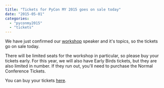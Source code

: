 ```yaml
---
title: "Tickets for PyCon MY 2015 goes on sale today"
date: "2015-05-01"
categories: 
  - "pyconmy2015"
  - "tickets"
---
```


We have just confirmed our [workshop](http://www.pycon.my/pycon-my-2015-1/program/workshops) speaker and it's topics, so the tickets go on sale today.  
  
There will be limited seats for the workshop in particular, so please buy your tickets early. For this year, we will also have Early Birds tickets, but they are also limited in number. If they run out, you'll need to purchase the Normal Conference Tickets.  
  
You can buy your tickets [here](http://pyconmy2015.peatix.com/).
